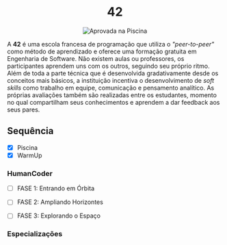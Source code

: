 <div align="center">

# 42

![Aprovada na Piscina](./Aproved.jpg)

</div>

A **42** é uma escola francesa de programação que utiliza o *"peer-to-peer"* como método de aprendizado e oferece uma formação gratuita em Engenharia de Software. Não existem aulas ou professores, os participantes aprendem uns com os outros, seguindo seu próprio ritmo. Além de toda a parte técnica que é desenvolvida gradativamente desde os conceitos mais básicos, a instituição incentiva o desenvolvimento de *soft skills* como trabalho em equipe, comunicação e pensamento analítico. As próprias avaliações também são realizadas entre os estudantes, momento no qual compartilham seus conhecimentos e aprendem a dar feedback aos seus pares.

## Sequência

- [x] Piscina
- [x] WarmUp

### HumanCoder

- [ ] FASE 1: Entrando em Órbita
- [ ] FASE 2: Ampliando Horizontes
- [ ] FASE 3: Explorando o Espaço


### Especializações
